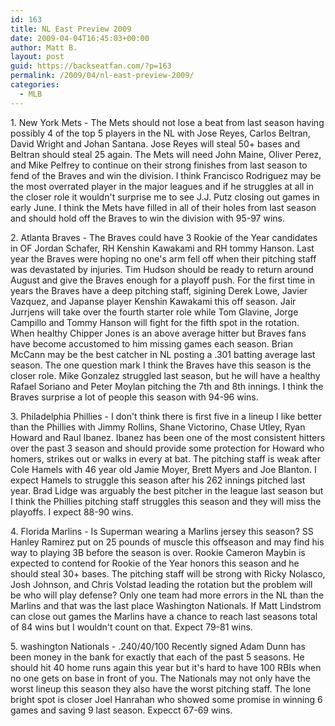 ```yaml
---
id: 163
title: NL East Preview 2009
date: 2009-04-04T16:45:03+00:00
author: Matt B.
layout: post
guid: https://backseatfan.com/?p=163
permalink: /2009/04/nl-east-preview-2009/
categories:
  - MLB
---
```


<div class="entry">
  <p>
    1. New York Mets - The Mets should not lose a beat from last season having possibly 4 of the top 5 players in the NL with Jose Reyes, Carlos Beltran, David Wright and Johan Santana. Jose Reyes will steal 50+ bases and Beltran should steal 25 again. The Mets will need John Maine, Oliver Perez, and Mike Pelfrey to continue on their strong finishes from last season to fend of the Braves and win the division. I think Francisco Rodriguez may be the most overrated player in the major leagues and if he struggles at all in the closer role it wouldn't surprise me to see J.J. Putz closing out games in early June. I think the Mets have filled in all of their holes from last season and should hold off the Braves to win the division with 95-97 wins.
  </p>

  <p>
    2. Atlanta Braves - The Braves could have 3 Rookie of the Year candidates in OF Jordan Schafer, RH Kenshin Kawakami and RH tommy Hanson. Last year the Braves were hoping no one's arm fell off when their pitching staff was devastated by injuries. Tim Hudson should be ready to return around August and give the Braves enough for a playoff push. For the first time in years the Braves have a deep pitching staff, sigining Derek Lowe, Javier Vazquez, and Japanse player Kenshin Kawakami this off season. Jair Jurrjens will take over the fourth starter role while Tom Glavine, Jorge Campillo and Tommy Hanson will fight for the fifth spot in the rotation. When healthy Chipper Jones is an above average hitter but Braves fans have become accustomed to him missing games each season. Brian McCann may be the best catcher in NL posting a .301 batting average last season. The one question mark I think the Braves have this season is the closer role. Mike Gonzalez struggled last season, but he will have a healthy Rafael Soriano and Peter Moylan pitching the 7th and 8th innings. I think the Braves surprise a lot of people this season with 94-96 wins.
  </p>

  <p>
    3. Philadelphia Phillies - I don't think there is first five in a lineup I like better than the Phillies with Jimmy Rollins, Shane Victorino, Chase Utley, Ryan Howard and Raul Ibanez. Ibanez has been one of the most consistent hitters over the past 3 season and should provide some protection for Howard who homers, strikes out or walks in every at bat. The pitching staff is weak after Cole Hamels with 46 year old Jamie Moyer, Brett Myers and Joe Blanton. I expect Hamels to struggle this season after his 262 innings pitched last year. Brad Lidge was arguably the best pitcher in the league last season but I think the Phillies pitching staff struggles this season and they will miss the playoffs. I expect 88-90 wins.
  </p>

  <p>
    4. Florida Marlins - Is Superman wearing a Marlins jersey this season? SS Hanley Ramirez put on 25 pounds of muscle this offseason and may find his way to playing 3B before the season is over. Rookie Cameron Maybin is expected to contend for Rookie of the Year honors this season and he should steal 30+ bases. The pitching staff will be strong with Ricky Nolasco, Josh Johnson, and Chris Volstad leading the rotation but the problem will be who will play defense? Only one team had more errors in the NL than the Marlins and that was the last place Washington Nationals. If Matt Lindstrom can close out games the Marlins have a chance to reach last seasons total of 84 wins but I wouldn't count on that. Expect 79-81 wins.
  </p>

  <p>
    5. washington Nationals - .240/40/100 Recently signed Adam Dunn has been money in the bank for exactly that each of the past 5 seasons. He should hit 40 home runs again this year but it's hard to have 100 RBIs when no one gets on base in front of you. The Nationals may not only have the worst lineup this season they also have the worst pitching staff. The lone bright spot is closer Joel Hanrahan who showed some promise in winning 6 games and saving 9 last season. Expecct 67-69 wins.
  </p>
</div>
